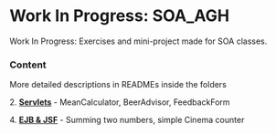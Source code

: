 # Work In Progress: SOA_AGH

Work In Progress: Exercises and mini-project made for SOA classes.




### Content


More detailed descriptions in READMEs inside the folders



2\. **[Servlets](https://github.com/MarcinKozak005/SOA_AGH/Lab2)** - MeanCalculator, BeerAdvisor, FeedbackForm

4\. **[EJB & JSF](https://github.com/MarcinKozak005/SOA_AGH/Lab2)** - Summing two numbers, simple Cinema counter
